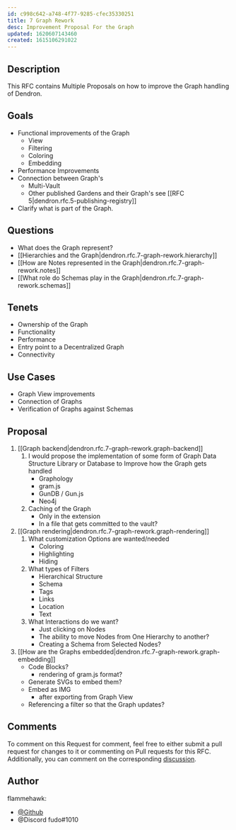 ```yaml
---
id: c998c642-a748-4f77-9285-cfec35330251
title: 7 Graph Rework
desc: Improvement Proposal For the Graph
updated: 1620607143460
created: 1615106291022
---
```


## Description

This RFC contains Multiple Proposals on how to improve the Graph handling of Dendron.

## Goals

-   Functional improvements of the Graph
    -   View
    -   Filtering
    -   Coloring
    -   Embedding
-   Performance Improvements
-   Connection between Graph's
    -   Multi-Vault
    -   Other published Gardens and their Graph's see [[RFC 5|dendron.rfc.5-publishing-registry]]
-   Clarify what is part of the Graph.

## Questions

-   What does the Graph represent?
-   [[Hierarchies and the Graph|dendron.rfc.7-graph-rework.hierarchy]]
-   [[How are Notes represented in the Graph|dendron.rfc.7-graph-rework.notes]]
-   [[What role do Schemas play in the Graph|dendron.rfc.7-graph-rework.schemas]]

## Tenets

-   Ownership of the Graph
-   Functionality
-   Performance
-   Entry point to a Decentralized Graph
-   Connectivity

## Use Cases

-   Graph View improvements
-   Connection of Graphs
-   Verification of Graphs against Schemas

## Proposal

1. [[Graph backend|dendron.rfc.7-graph-rework.graph-backend]]
    1. I would propose the implementation of some form of Graph Data Structure Library or Database to Improve how the Graph gets handled
        - Graphology
        - gram.js
        - GunDB / Gun.js
        - Neo4j
    2. Caching of the Graph
        - Only in the extension
        - In a file that gets committed to the vault?
2. [[Graph rendering|dendron.rfc.7-graph-rework.graph-rendering]]
    1. What customization Options are wanted/needed
        - Coloring
        - Highlighting
        - Hiding
    2. What types of Filters
        - Hierarchical Structure
        - Schema
        - Tags
        - Links
        - Location
        - Text
    3. What Interactions do we want?
        - Just clicking on Nodes
        - The ability to move Nodes from One Hierarchy to another?
        - Creating a Schema from Selected Nodes?
3. [[How are the Graphs embedded|dendron.rfc.7-graph-rework.graph-embedding]]
    - Code Blocks?
        - rendering of gram.js format?
    - Generate SVGs to embed them?
    - Embed as IMG
        - after exporting from Graph View
    - Referencing a filter so that the Graph updates?

## Comments

To comment on this Request for comment, feel free to either submit a pull request for changes to it or commenting on Pull requests for this RFC.
Additionally, you can comment on the corresponding [discussion](https://github.com/dendronhq/dendron/discussions/615).

## Author

flammehawk:

-   [@Github](https://github.com/flammehawk)
-   @Discord fudo#1010
